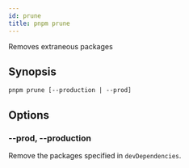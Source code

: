 ```yaml
---
id: prune
title: pnpm prune
---
```


Removes extraneous packages

## Synopsis

```text
pnpm prune [--production | --prod]
```

## Options

### --prod, --production

Remove the packages specified in `devDependencies`.
